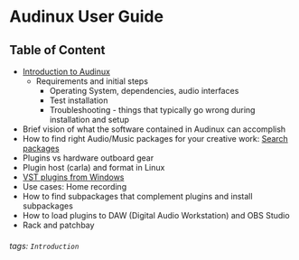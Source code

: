 # Audinux User Guide

Table of Content
---

- [Introduction to Audinux](user_guide/introduction.md)
  - Requirements and initial steps
    - Operating System, dependencies, audio interfaces
    - Test installation
    - Troubleshooting - things that typically go wrong during installation and setup
- Brief vision of what the software contained in Audinux can accomplish
- How to find right Audio/Music packages for your creative work: [Search packages](https://audinux.github.io/packages/index.html)
- Plugins vs hardware outboard gear
- Plugin host (carla) and format in Linux
- [VST plugins from Windows](user_guide/vst_windows.md)
- Use cases: Home recording
- How to find subpackages that complement plugins and install subpackages
- How to load plugins to DAW (Digital Audio Workstation) and OBS Studio
- Rack and patchbay

###### tags: `Introduction`
